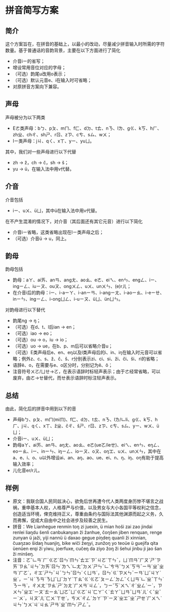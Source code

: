# 拼音简写方案
## 简介
这个方案旨在，在拼音的基础上，以最小的改动，尽量减少拼音输入时所需的字符数量。基于普通话的音韵背景，主要在以下方面进行了简化
* 介音iㄧ的省写；
* 增设常用音位对应的字母；
* （可选）韵尾u改用o表示；
* （可选）默认元音e、i在输入时可省略；
* 对原拼音方案向下兼容。

## 声母
声母被分为以下两类
* Eㄜ类声母：bㄅ、pㄆ、mㄇ、fㄈ、dㄉ、tㄊ、nㄋ、lㄌ、gㄍ、kㄎ、hㄏ、zhㄓ、chㄔ、shㄕ、rㄖ、zㄗ、cㄘ、sㄙ、wㄨ；
* Iㄧ类声母：jㄐ、qㄑ、xㄒ、yㄧ、yuㄩ。

其中，我们对一些声母进行以下代替
* zh &rarr; ž，ch &rarr; č，sh &rarr; š；
* yu &rarr; ü，在输入法中用v代替。

## 介音
介音包括
* iㄧ、uㄨ、üㄩ，其中ü在输入法中用v代替。

在不产生混淆的情况下，对介音（其后面还有其它元音）进行以下简化
* 介音iㄧ省略，这类省略出现在Iㄧ类声母之后；
* （可选）介音ü &rarr; u，同上。

## 韵母
韵母包括
* 韵母：aㄚ、aiㄞ、anㄢ、angㄤ、aoㄠ、eㄜ、eiㄟ、enㄣ、engㄥ、iㄧ、ingㄧㄥ、iuㄧㄡ、ouㄡ、ongㄨㄥ、uㄨ、unㄨㄣ、(e)rㄦ；
* 在介音i后的韵母：iㄧ、i-aㄧㄚ、i-anㄧㄢ、i-angㄧㄤ、i-aoㄧㄠ、i-eㄧㄝ、inㄧㄣ、ingㄧㄥ、i-ongㄩㄥ、i-uㄧㄡ、üㄩ、ünㄩㄣ。

对韵母进行以下替代
* 韵尾ng &rarr; ŋ；
* （可选）在d、t、l后ian &rarr; en；
* （可选）iao &rarr; eo；
* （可选）ou &rarr; o，iu &rarr; io；
* （可选）uo &rarr; ue，在b、p、m后可以省略介音u；
* （可选）E类声母后e、en、eŋ以及I类声母后的i、in、iŋ在输入时元音可以省略；例外z、c、s、ž、č、š、r分别表示zi、ci、si、ži、či、ši、ri的省略；
* 语辞ê、o，在需要与e、o区分时，分别记为ê、ô；
* 注音符号ㄨㄛ/ㄩㄝ&rarr;ㄛ，在表示语辞时标轻声表示；由于ㄜ经常省略，可以废弃，由ㄜ&rarr;ㄝ替代，而ㄝ表示语辞时标注轻声表示。

## 总结
由此，简化后的拼音中用到以下的音
* 声母bㄅ、pㄆ、mㄇ(miㆬ)、fㄈ、dㄉ、tㄊ、nㄋ、lㄌ/ㆹli、gㄍ、kㄎ、hㄏ、jㄐ、qㄑ、xㄒ、žㄓ、čㄔ、šㄕ、rㄖ、zㄗ、cㄘ、sㄙ、yㄧ、wㄨ、üㄩ；
* 介音iㄧ、uㄨ、üㄩ；
* 韵母aㄚ、aiㄞ、anㄢ、aŋㄤ、aoㄠ、eㄜ(ueㄛ/ieㄝ)、eiㄟ、enㄣ、eŋㄥ、eoㄧㄠ、iㄧ、inㄧㄣ、iŋㄧㄥ、ioㄧㄡ、oㄡ、oŋㆲ、uㄨ、unㄨㄣ，其中在a、e、i、o、u以外增设ai、an、aŋ、ao、ue、ei、n、ŋ、iŋ、oŋ有助于提高输入效率；
* 儿化音er/rㄦ。

## 样例
* 原文：我联合国人民同兹决心，欲免后世再遭今代人类两度身历惨不堪言之战祸，重申基本人权，人格尊严与价值，以及男女与大小各国平等权利之信念，创造适当环境，俾克维持正义，尊重由条约与国际法其他渊源而起之义务，久而弗懈，促成大自由中之社会进步及较善之民生。
* 拼音：We Lianhegue renmin toŋ zi juexin, ü mian hoši zai zao jindai renlei liaŋdu šenli canbukanyan ži žanhue, čoŋšen jiben renquan, renge zunyan ü jaži, yiji nannü ü daxao gegue piŋdeŋ quanli ži xinnian, čuaŋzao šidaŋ huanjiŋ, bike wiči žeŋyi, zunžoŋ yo teoüe ü guejifa qita üenüen erqi ži yiwu, joerfuxe, cučeŋ da ziyo žoŋ ži šehui jinbu ji jao šan ži minšeŋ. 
* 注音：ㄛˇㆹㄢˊㄏˊㄍㄛˊㄖㄣˊㆬㄣˊㄊㆲˊㄗˉㄐㄛˊㄒㄣˉ，ㄩˋㆬㄢˇㄏㄡˋㄕˋㄗㄞˋㄗㄠˉㄐㄣˉㄉㄞˋㄖㄣˊㄌㄟˋㆹㄤˇㄉㄨˋㄕㄣˉㆹˋㄘㄢˇㄅㄨˋㄎㄢˉㄧㄢˊㄓˉㄓㄢˋㄏㄛˋ，ㄔㆲˊㄕㄣˉㄐˉㄅㄣˇㄖㄣˊㄑㄩㄢˊ，ㄖㄣˊㄍˊㄗㄨㄣˉㄧㄢˊㄩˇㄐㄚˋㄓˊ，ㄧˇㄐˊㄋㄢˊㄋㄩˇㄩˇㄉㄚˋㄒㄠˇㄍˋㄍㄛˊㄆㄧㄥˊㄉㄥˇㄑㄩㄢˊㆹˋㄓˉㄒㄣˋㄋㄧㄢˋ，ㄔㄨㄤˋㄗㄠˋㄕˋㄉㄤˋㄏㄨㄢˊㄐㄥˋ，ㄅㄧˇㄎˋㄨㄟˊㄔˊㄓㄥˋㄧˋ，ㄗㄨㄣˉㄓㆲˋㄧㄡˊㄊㄧㄠˊㄩㄛˉㄩˇㄍㄛˊㄐˋㄈㄚˇㄑˊㄊㄚˉㄩㄢˉㄩㄢˊㄦˊㄑˇㄓˉㄧˋㄨˋ，ㄐㄡˇㄦˊㄈㄨˊㄒㄝˋ，ㄘㄨˋㄔㄥˊㄉㄚˋㄗˋㄧㄡˊㄓㆲˉㄓˉㄕㄝˋㄏㄨㄟˋㄐㄣˋㄅㄨˋㄐˊㄐㄠˋㄕㄢˋㄓˉㆬㄣˊㄕㄥˉ。

